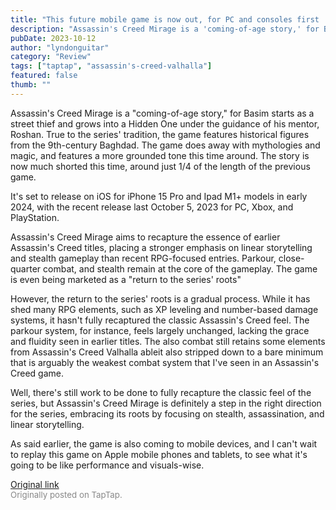 ```yaml
---
title: "This future mobile game is now out, for PC and consoles first | Impressions: Assassin's Creed Mirage"
description: "Assassin's Creed Mirage is a 'coming-of-age story,' for Basim starts as a street thief and grows into a Hidden One under the guidance of his mentor, Roshan. True to the series' tradition, the game features historical figures from the 9th-century Baghdad. The game does away with mythologies and magic, and features a more grounded tone this time around. The story is now much shorted this time, around just 1/4 of the length of the previous game."
pubDate: 2023-10-12
author: "lyndonguitar"
category: "Review"
tags: ["taptap", "assassin's-creed-valhalla"]
featured: false
thumb: ""
---
```


Assassin's Creed Mirage is a "coming-of-age story," for Basim starts as a street thief and grows into a Hidden One under the guidance of his mentor, Roshan. True to the series' tradition, the game features historical figures from the 9th-century Baghdad. The game does away with mythologies and magic, and features a more grounded tone this time around. The story is now much shorted this time, around just 1/4 of the length of the previous game.

It's set to release on iOS for iPhone 15 Pro and Ipad M1+ models in early 2024, with the recent release last October 5, 2023 for PC, Xbox, and PlayStation.

Assassin's Creed Mirage aims to recapture the essence of earlier Assassin's Creed titles, placing a stronger emphasis on linear storytelling and stealth gameplay than recent RPG-focused entries. Parkour, close-quarter combat, and stealth remain at the core of the gameplay. The game is even being marketed as a "return to the series' roots"

However, the return to the series' roots is a gradual process. While it has shed many RPG elements, such as XP leveling and number-based damage systems, it hasn't fully recaptured the classic Assassin's Creed feel. The parkour system, for instance, feels largely unchanged, lacking the grace and fluidity seen in earlier titles. The also combat still retains some elements from Assassin's Creed Valhalla ableit also stripped down to a bare minimum that is arguably the weakest combat system that I've seen in an Assassin's Creed game.

Well, there's still work to be done to fully recapture the classic feel of the series, but Assassin's Creed Mirage is definitely a step in the right direction for the series, embracing its roots by focusing on stealth, assassination, and linear storytelling.

As said earlier, the game is also coming to mobile devices, and I can't wait to replay this game on Apple mobile phones and tablets, to see what it's going to be like performance and visuals-wise.

[Original link](https://www.taptap.io/post/6422818)<br><span style="font-size: 0.95em; color: #888;">Originally posted on TapTap.</span>
